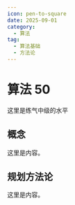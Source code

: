 ```yaml
---
icon: pen-to-square
date: 2025-09-01
category:
  - 算法
tag:
  - 算法基础
  - 方法论
---
```


# 算法 50
这里是练气中级的水平
## 概念

这里是内容。

## 规划方法论

这里是内容。
